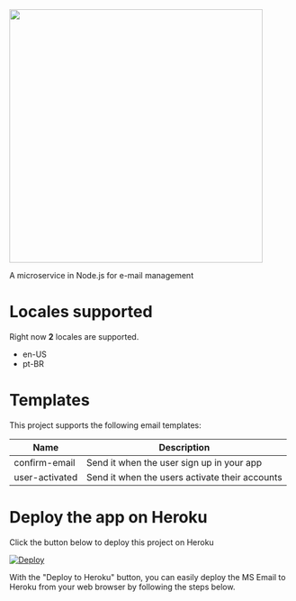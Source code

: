<img src="https://raw.githubusercontent.com/thiagodnf/ms-email/master/assets/images/logo-name.png?token=AAA32X3PGUUWS3BN5U6RXHK6D3WVC" width="450px"/>

A microservice in Node.js for e-mail management

# Locales supported

Right now **2** locales are supported.

 - en-US
 - pt-BR
 
# Templates

This project supports the following email templates:

| Name| Description |  
|-----| ----| 
| confirm-email | Send it when the user sign up in your app | 
| user-activated | Send it when the users activate their accounts | 

# Deploy the app on Heroku

Click the button below to deploy this project on Heroku

[![Deploy](https://www.herokucdn.com/deploy/button.svg)](https://heroku.com/deploy)

With the "Deploy to Heroku" button, you can easily deploy the MS Email to Heroku from your web browser by following the steps below.
